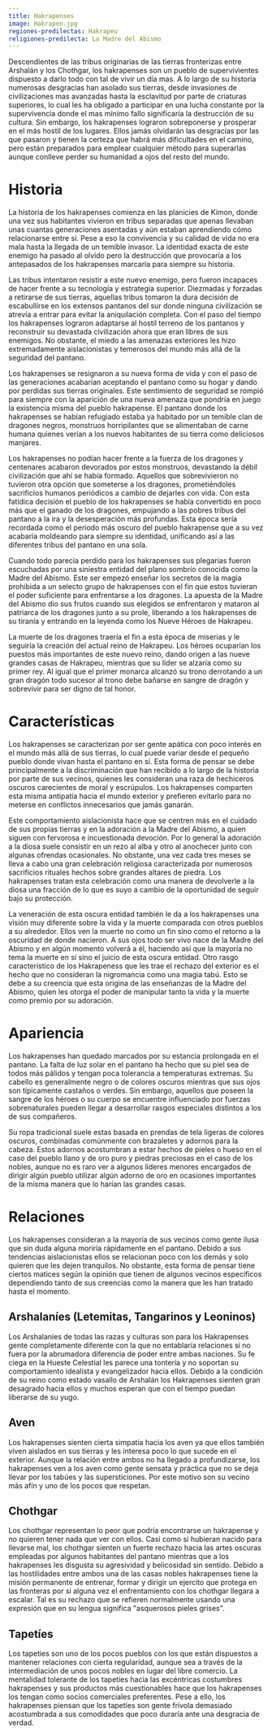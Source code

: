 ```yaml
---
title: Hakrapenses
image: Hakrapen.jpg
regiones-predilectas: Hakrapeu
religiones-predilecta: La Madre del Abismo
---
```


Descendientes de las tribus originarias de las tierras fronterizas entre Arshalán y los Chothgar, los hakrapenses son un pueblo de supervivientes dispuesto a darlo todo con tal de vivir un día mas. A lo largo de su historia numerosas desgracias han asolado sus tierras, desde invasiones de civilizaciones mas avanzadas hasta la esclavitud por parte de criaturas superiores, lo cual les ha obligado a participar en una lucha constante por la supervivencia donde el mas mínimo fallo significaría la destrucción de su cultura. Sin embargo, los hakrapenses lograron sobreponerse y prosperar en el más hostil de los lugares. Ellos jamás olvidarán las desgracias por las que pasaron y tienen la certeza que habrá más dificultades en el camino, pero están preparados para emplear cualquier método para superarlas aunque conlleve perder su humanidad a ojos del resto del mundo.

# Historia

La historia de los hakrapenses comienza en las planicies de Kimon, donde una vez sus habitantes vivieron en tribus separadas que apenas llevaban unas cuantas generaciones asentadas y aún estaban aprendiendo cómo relacionarse entre si. Pese a eso la convivencia y su calidad de vida no era mala hasta la llegada de un temible invasor. La identidad exacta de este enemigo ha pasado al olvido pero la destrucción que provocaría a los antepasados de los hakrapenses marcaría para siempre su historia.

Las tribus intentaron resistir a este nuevo enemigo, pero fueron incapaces de hacer frente a su tecnología y estrategia superior. Diezmadas y forzadas a retirarse de sus tierras, aquellas tribus tomaron la dura decisión de escabullirse en los extensos pantanos del sur donde ninguna civilización se atrevía a entrar para evitar la aniquilación completa. Con el paso del tiempo los hakrapenses lograron adaptarse al hostil terreno de los pantanos y reconstruir su devastada civilización ahora que eran libres de sus enemigos. No obstante, el miedo a las amenazas exteriores les hizo extremadamente aislacionistas y temerosos del mundo más allá de la seguridad del pantano.

Los hakrapenses se resignaron a su nueva forma de vida y con el paso de las generaciones acabarían aceptando el pantano como su hogar y dando por perdidas sus tierras originales. Este sentimiento de seguridad se rompió para siempre con la aparición de una nueva amenaza que pondría en juego la existencia misma del pueblo hakrapense. El pantano donde los hakrapenses se habían refugiado estaba ya habitado por un temible clan de dragones negros, monstruos horripilantes que se alimentaban de carne humana quienes verían a los nuevos habitantes de su tierra como deliciosos manjares. 

Los hakrapenses no podían hacer frente a la fuerza de los dragones y centenares acabaron devorados por estos monstruos, devastando la débil civilización que ahí se había formado. Aquellos que sobrevivieron no tuvieron otra opción que someterse a los dragones, prometiéndoles sacrificios humanos periódicos a cambio de dejarles con vida. Con esta fatídica decisión el pueblo de los hakrapenses se había convertido en poco más que el ganado de los dragones, empujando a las pobres tribus del pantano a la ira y la desesperación más profundas. Esta época sería recordada como el periodo más oscuro del pueblo hakrapense que a su vez acabaría moldeando para siempre su identidad, unificando así a las diferentes tribus del pantano en una sola.

Cuando todo parecía perdido para los hakrapenses sus plegarias fueron escuchadas por una siniestra entidad del plano sombrío conocida como la Madre del Abismo. Este ser empezó enseñar los secretos de la magia prohibida a un selecto grupo de hakrapenses con el fin que estos tuvieran el poder suficiente para enfrentarse a los dragones. La apuesta de la Madre del Abismo dio sus frutos cuando sus elegidos se enfrentaron y mataron al patriarca de los dragones junto a su prole, liberando a los hakrapenses de su tiranía y entrando en la leyenda como los Nueve Héroes de Hakrapeu. 

La muerte de los dragones traería el fin a esta época de miserias y le seguiría la creación del actual reino de Hakrapeu. Los héroes ocuparían los puestos más importantes de este nuevo reino, dando origen a las nueve grandes casas de Hakrapeu, mientras que su líder se alzaría como su primer rey. Al igual que el primer monarca alcanzó su trono derrotando a un gran dragón todo sucesor al trono debe bañarse en sangre de dragón y sobrevivir para ser digno de tal honor. 

# Características

Los hakrapenses se caracterizan por ser gente apática con poco interés en el mundo más allá de sus tierras, lo cual puede variar desde el pequeño pueblo donde vivan hasta el pantano en sí. Esta forma de pensar se debe principalmente a la discriminación que han recibido a lo largo de la historia por parte de sus vecinos, quienes les consideran una raza de hechiceros oscuros carecientes de moral y escrúpulos. Los hakrapenses comparten esta misma antipatía hacia el mundo exterior y prefieren evitarlo para no meterse en conflictos innecesarios que jamás ganarán.

Este comportamiento aislacionista hace que se centren más en el cuidado de sus propias tierras y en la adoración a la Madre del Abismo, a quien siguen con fervorosa e incuestionada devoción. Por lo general la adoración a la diosa suele consistir en un rezo al alba y otro al anochecer junto con algunas ofrendas ocasionales. No obstante, una vez cada tres meses se lleva a cabo una gran celebración religiosa caracterizada por numerosos sacrificios rituales hechos sobre grandes altares de piedra. Los hakrapenses tratan esta celebración como una manera de devolverle a la diosa una fracción de lo que es suyo a cambio de la oportunidad de seguir bajo su protección. 

La veneración de esta oscura entidad también le da a los hakrapenses una visión muy diferente sobre la vida y la muerte comparada con otros pueblos a su alrededor. Ellos ven la muerte no como un fin sino como el retorno a la oscuridad de donde nacieron. A sus ojos todo ser vivo nace de la Madre del Abismo y en algún momento volverá a él, haciendo así que la mayoría no tema la muerte en sí sino el juicio de esta oscura entidad. Otro rasgo característico de los Hakrapeness que les trae el rechazo del exterior es el hecho que no consideran la nigromancia como una magia tabú. Esto se debe a su creencia que esta origina de las enseñanzas de la Madre del Abismo, quien les otorga el poder de manipular tanto la vida y la muerte como premio por su adoración.

# Apariencia

Los hakrapenses han quedado marcados por su estancia prolongada en el pantano. La falta de luz solar en el pantano ha hecho que su piel sea de todos más pálidos y tengan poca tolerancia a temperaturas extremas. Su cabello es generalmente negro o de colores oscuros mientras que sus ojos son típicamente castaños o verdes. Sin embargo, aquellos que poseen la sangre de los héroes o su cuerpo se encuentre influenciado por fuerzas sobrenaturales pueden llegar a desarrollar rasgos especiales distintos a los de sus compañeros.

Su ropa tradicional suele estas basada en prendas de tela ligeras de colores oscuros, combinadas comúnmente con brazaletes y adornos para la cabeza. Estos adornos acostumbran a estar hechos de pieles o hueso en el caso del pueblo llano y de oro puro y piedras preciosas en el caso de los nobles, aunque no es raro ver a algunos líderes menores encargados de dirigir algún pueblo utilizar algún adorno de oro en ocasiones importantes de la misma manera que lo harían las grandes casas.

# Relaciones

Los hakrapenses consideran a la mayoría de sus vecinos como gente ilusa que sin duda alguna moriría rápidamente en el pantano. Debido a sus tendencias aislacionistas ellos se relacionan poco con los demás y solo quieren que les dejen tranquilos. No obstante, esta forma de pensar tiene ciertos matices según la opinión que tienen de algunos vecinos específicos dependiendo tanto de sus creencias como la manera que les han tratado hasta el momento.

## Arshalaníes (Letemitas, Tangarinos y Leoninos)

Los Arshalaníes de todas las razas y culturas son para los Hakrapenses gente completamente diferente con la que no entablaría relaciones si no fuera por la abrumadora diferencia de poder entre ambas naciones. Su fe ciega en la Hueste Celestial les parece una tontería y no soportan su comportamiento idealista y evangelizador hacia ellos. Debido a la condición de su reino como estado vasallo de Arshalán los Hakrapenses sienten gran desagrado hacia ellos y muchos esperan que con el tiempo puedan liberarse de su yugo.

## Aven

Los hakrapenses sienten cierta simpatía hacia los aven ya que ellos también viven aislados en sus tierras y les interesa poco lo que sucede en el exterior. Aunque la relación entre ambos no ha llegado a profundizarse, los hakrapenses ven a los aven como gente sensata y práctica que no se deja llevar por los tabúes y las supersticiones. Por este motivo son su vecino más afín y uno de los pocos que respetan.

## Chothgar 

Los chothgar representan lo peor que podría encontrarse un hakrapense y no quieren tener nada que ver con ellos. Casi como si hubieran nacido para llevarse mal, los chothgar sienten un fuerte rechazo hacia las artes oscuras empleadas por algunos habitantes del pantano mientras que a los hakrapenses les disgusta su agresividad y belicosidad sin sentido. Debido a las hostilidades entre ambos una de las casas nobles hakrapenses tiene la misión permanente de entrenar, formar y dirigir un ejercito que protega en las fronteras por si alguna vez el enfrentamiento con los chothgar llegara a escalar. Tal es su rechazo que se refieren normalmente usando una expresión que en su lengua significa "asquerosos pieles grises".

## Tapetíes

Los tapeties son uno de los pocos pueblos con los que están dispuestos a mantener relaciones con cierta regularidad, aunque sea a través de la intermediación de unos pocos nobles en lugar del libre comercio. La mentalidad tolerante de los tapetíes hacia las excéntricas costumbres hakrapenses y sus productos más cuestionables hace que los hakrapenses los tengan como socios comerciales preferentes. Pese a ello, los hakrapenses piensan que los tapetíes son gente frívola demasiado acostumbrada a sus comodidades que poco duraría ante una desgracia de verdad.
